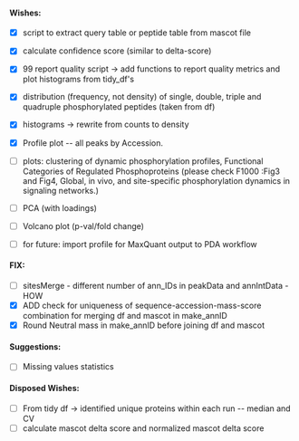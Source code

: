 #### Wishes:

- [x] script to extract query table or peptide table from mascot file
- [x] calculate confidence score (similar to delta-score)
- [x] 99 report quality script -> add functions to report quality metrics and plot histograms from tidy_df's
- [x] distribution (frequency, not density) of single, double, triple and quadruple phosphorylated peptides (taken from df)
- [x] histograms -> rewrite from counts to density
- [x] Profile plot -- all peaks by Accession.

- [ ] plots: clustering of dynamic phosphorylation profiles, Functional Categories of Regulated Phosphoproteins (please check F1000 :Fig3 and Fig4, Global, in vivo, and site-specific phosphorylation dynamics in signaling networks.)
- [ ] PCA (with loadings)
- [ ] Volcano plot (p-val/fold change)

- [ ] for future: import profile for MaxQuant output to PDA workflow

#### FIX:
- [ ] sitesMerge - different number of ann_IDs in peakData and annIntData - HOW
- [x] ADD check for uniqueness of sequence-accession-mass-score combination for merging df and mascot in make_annID
- [x] Round Neutral mass in make_annID before joining df and mascot

#### Suggestions:
- [ ] Missing values statistics

#### Disposed Wishes:
- [ ] From tidy df -> identified unique proteins within each run -- median and CV
- [ ] calculate mascot delta score and normalized mascot delta score
